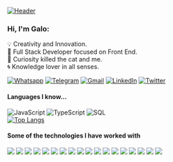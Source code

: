 <!-- [![Header](https://user-images.githubusercontent.com/88691710/174714079-86a3d203-02f7-4cf7-afaf-fcc10ab57ace.png)](https://www.galomeggiolaro.com/) -->

[![Header](https://user-images.githubusercontent.com/88691710/174714079-86a3d203-02f7-4cf7-afaf-fcc10ab57ace.png)](https://galomegg.github.io/portfolio/)

### Hi, I'm Galo:

💡 Creativity and Innovation.  
🎡 Full Stack Developer focused on Front End.  
🧭 Curiosity killed the cat and me.  
🌀 Knowledge lover in all senses.

[![Whatsapp](https://img.shields.io/badge/-Whatsapp-57f779?style=for-the-badge&logo=whatsapp&logoColor=222222)](wa.me/5493446638940)
[![Telegram](https://img.shields.io/badge/-TELEGRAM-2CA5E0?style=for-the-badge&logo=telegram&logoColor=white)](https://t.me/wtscrackin)
[![Gmail](https://img.shields.io/badge/-GMAIL-D14836?style=for-the-badge&logo=gmail&logoColor=white)](mailto:galomeggiolarobul@gmail.com)
[![LinkedIn](https://img.shields.io/badge/-LINKEDIN-0077B5?style=for-the-badge&logo=linkedin&logoColor=white)](https://www.linkedin.com/in/frontendgalomeggiolaro/)
[![Twitter](https://img.shields.io/badge/-TWITTER-1d9bf0?style=for-the-badge&logo=twitter&logoColor=white)]([https://twitter.com/Wtscrackin])

<!-- [![GaloMeggiolaro.com](https://img.shields.io/badge/-ADAMALSTON.COM-000000?style=for-the-badge&logo=react&logoColor=white)](https://www.galomeggiolaro.com/) -->

#### Languages I know...

![JavaScript](https://img.shields.io/badge/-JavaScript-000000?style=flat&logo=javascript)
![TypeScript](https://img.shields.io/badge/-TypeScript-000000?style=flat&logo=typescript)
![SQL](https://img.shields.io/badge/-SQL-000000?style=flat&logo=postgresql)  
[![Top Langs](https://github-readme-stats.vercel.app/api/top-langs/?username=galomegg&layout=compact)](https://github.com/anuraghazra/github-readme-stats)

<!-- ![Python](https://img.shields.io/badge/-Python-000000?style=flat&logo=python) -->

#### Some of the technologies I have worked with

<img src="https://img.shields.io/badge/-HTML5-222222?style=flat&logo=html5&logoColor=E34F26">
<img src="https://img.shields.io/badge/-CSS3-222222?style=flat&logo=css3&logoColor=1572B6">
<img src="https://img.shields.io/badge/-React-222222?style=flat&logo=React&logoColor=00c8ff">
<img src="https://img.shields.io/badge/-Redux-222222?style=flat&logo=redux&logoColor=7248b6">
<img src="https://img.shields.io/badge/-jQuery-222222?style=flat&logo=jQuery&logoColor=0769AD">
<img src="https://img.shields.io/badge/-Sass-222222?style=flat&logo=sass&logoColor=cc6699">
<img src="https://img.shields.io/badge/-Less-222222?style=flat&logo=less&logoColor=ffffff">
<img src="https://img.shields.io/badge/-Bootstrap-222222?style=flat&logo=bootstrap&logoColor=563D7C">
<img src="https://img.shields.io/badge/-Node.js-222222?style=flat&logo=Node.js&logoColor=339933">
<img src="https://img.shields.io/badge/-Express.js-222222?style=flat&logo=Express.js&logoColor=339933">
<img src="https://img.shields.io/badge/-Sequelize-222222?style=flat&logo=sequelize&logoColor=#09b8e2">
<img src="https://img.shields.io/badge/-Firebase-222222?style=flat&logo=firebase&logoColor=FFA611">
<img src="https://img.shields.io/badge/-Git-222222?style=flat&logo=git&logoColor=F05032">
<img src="https://img.shields.io/badge/-GitHub-222222?style=flat&logo=github&logoColor=fafafa">
<img src="http://img.shields.io/badge/-VS%20Code-222222?style=flat&logo=visual%20studio%20code&logoColor=007ACC">
<img src="http://img.shields.io/badge/-Heroku-222222?style=flat&logo=heroku&logoColor=430098">
<img src="http://img.shields.io/badge/-Vercel-222222?style=flat&logo=vercel&logoColor=white">
<img src="http://img.shields.io/badge/-Netlify-222222?style=flat&logo=netlify&logoColor=4b9bbf">
